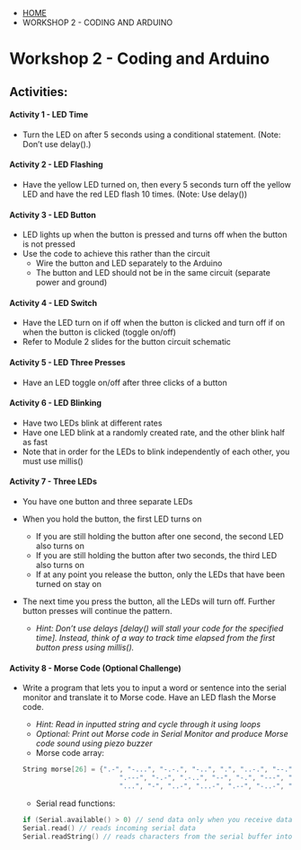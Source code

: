 <ul class="breadcrumb">
  <li><a href="{{ "/" | absolute_url }}">HOME</a></li>
  <li>WORKSHOP 2 - CODING AND ARDUINO</li>
</ul>

# Workshop 2 - Coding and Arduino

## Activities:

#### Activity 1 - LED Time
* Turn the LED on after 5 seconds using a conditional statement. (Note: Don’t use delay().)

#### Activity 2 - LED Flashing
* Have the yellow LED turned on, then every 5 seconds turn off the yellow LED and have the red LED flash 10 times. (Note: Use delay())

#### Activity 3 - LED Button
* LED lights up when the button is pressed and turns off when the button is not pressed
* Use the code to achieve this rather than the circuit
	- Wire the button and LED separately to the Arduino 
	- The button and LED should not be in the same circuit (separate power and ground)

#### Activity 4 - LED Switch
* Have the LED turn on if off when the button is clicked and turn off if on when the button is clicked (toggle on/off)
* Refer to Module 2 slides for the button circuit schematic

#### Activity 5 - LED Three Presses
* Have an LED toggle on/off after three clicks of a button

#### Activity 6 - LED Blinking
* Have two LEDs blink at different rates
* Have one LED blink at a randomly created rate, and the other blink half as fast
* Note that in order for the LEDs to blink independently of each other, you must use millis()

#### Activity 7 - Three LEDs
* You have one button and three separate LEDs
* When you hold the button, the first LED turns on
	- If you are still holding the button after one second, the second LED also turns on
	- If you are still holding the button after two seconds, the third LED also turns on
	- If at any point you release the button, only the LEDs that have been turned on stay on
* The next time you press the button, all the LEDs will turn off. Further button presses will continue the pattern.

	- *Hint: Don’t use delays [delay() will stall your code for the specified time]. Instead, think of a way to track time elapsed from the first button press using millis().*

#### Activity 8 - Morse Code (Optional Challenge)
* Write a program that lets you to input a word or sentence into the serial monitor and translate it to Morse code. Have an LED flash the Morse code.

	- *Hint: Read in inputted string and cycle through it using loops*
	- *Optional: Print out Morse code in Serial Monitor and produce Morse code sound using piezo buzzer*
	- Morse code array:
	```c++
	String morse[26] = {".-", "-...", "-.-.", "-..", ".", "..-.", "--.", "....", "..",     // A-I
			                ".---", "-.-", ".-..", "--", "-.", "---", ".--.", "--.-", ".-.",   // J-R 
			                "...", "-", "..-", "...-", ".--", "-..-", "-.--", "--.."};         // S-Z
	```
	- Serial read functions:
	```c++
	if (Serial.available() > 0) // send data only when you receive data
	Serial.read() // reads incoming serial data
	Serial.readString() // reads characters from the serial buffer into a String
	```
<!--	
## Solutions:
* [Activity 1 - LED Time](https://bmesbuildteamucla.github.io/workshops/workshop-2--coding-and-arduino/activity-1--LED-time)
* [Activity 2 - LED Flashing](https://bmesbuildteamucla.github.io/workshops/workshop-2--coding-and-arduino/activity-2--LED-flashing)
* [Activity 3 - LED Button](https://bmesbuildteamucla.github.io/workshops/workshop-2--coding-and-arduino/activity-3--LED-button)
* [Activity 4 - LED Switch](https://bmesbuildteamucla.github.io/workshops/workshop-2--coding-and-arduino/activity-4--LED-switch)
* [Activity 5 - LED Three Presses](https://bmesbuildteamucla.github.io/workshops/workshop-2--coding-and-arduino/activity-5--LED-three-presses)
* [Activity 6 - LED Blinking](https://bmesbuildteamucla.github.io/workshops/workshop-2--coding-and-arduino/activity-6--LED-blinking)
* [Activity 7 - Three LEDs](https://bmesbuildteamucla.github.io/workshops/workshop-2--coding-and-arduino/activity-7--three-LEDs)
<!-- * [Activity 8 - Morse Code](https://bmesbuildteamucla.github.io/workshops/workshop-2--coding-and-arduino/activity-8--morse-code) -->

